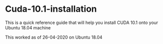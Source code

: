 # Cuda-10.1-installation
This is a quick reference guide that will help you install CUDA 10.1 onto your Ubuntu 18.04 machine

This worked as of 26-04-2020 on Ubuntu 18.04
